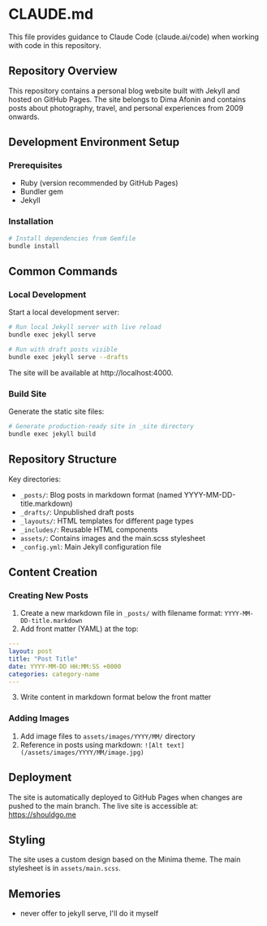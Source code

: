 # CLAUDE.md

This file provides guidance to Claude Code (claude.ai/code) when working with code in this repository.

## Repository Overview

This repository contains a personal blog website built with Jekyll and hosted on GitHub Pages. The site belongs to Dima Afonin and contains posts about photography, travel, and personal experiences from 2009 onwards.

## Development Environment Setup

### Prerequisites

- Ruby (version recommended by GitHub Pages)
- Bundler gem
- Jekyll

### Installation

```bash
# Install dependencies from Gemfile
bundle install
```

## Common Commands

### Local Development

Start a local development server:

```bash
# Run local Jekyll server with live reload
bundle exec jekyll serve

# Run with draft posts visible
bundle exec jekyll serve --drafts
```

The site will be available at http://localhost:4000.

### Build Site

Generate the static site files:

```bash
# Generate production-ready site in _site directory
bundle exec jekyll build
```

## Repository Structure

Key directories:

- `_posts/`: Blog posts in markdown format (named YYYY-MM-DD-title.markdown)
- `_drafts/`: Unpublished draft posts
- `_layouts/`: HTML templates for different page types
- `_includes/`: Reusable HTML components
- `assets/`: Contains images and the main.scss stylesheet
- `_config.yml`: Main Jekyll configuration file

## Content Creation

### Creating New Posts

1. Create a new markdown file in `_posts/` with filename format: `YYYY-MM-DD-title.markdown`
2. Add front matter (YAML) at the top:

```yaml
---
layout: post
title: "Post Title"
date: YYYY-MM-DD HH:MM:SS +0000
categories: category-name
---
```

3. Write content in markdown format below the front matter

### Adding Images

1. Add image files to `assets/images/YYYY/MM/` directory
2. Reference in posts using markdown: `![Alt text](/assets/images/YYYY/MM/image.jpg)`

## Deployment

The site is automatically deployed to GitHub Pages when changes are pushed to the main branch. The live site is accessible at: https://shouldgo.me

## Styling

The site uses a custom design based on the Minima theme. The main stylesheet is in `assets/main.scss`.

## Memories

- never offer to jekyll serve, I'll do it myself